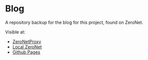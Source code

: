 # Blog
A repository backup for the blog for this project, found on ZeroNet.

Visible at:

* [ZeroNetProxy](http://104.131.8.131:43110/19N7RSTpyfhr6U44pcfa2ns1ycMrSx3A7a)
* [Local ZeroNet](http://127.0.0.1:43110/19N7RSTpyfhr6U44pcfa2ns1ycMrSx3A7a)
* [Github Pages](https://zeronetproxy.github.io/Blog)

